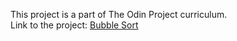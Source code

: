 This project is a part of The Odin Project curriculum. <br>
Link to the project: [Bubble Sort](https://www.theodinproject.com/lessons/ruby-bubble-sort)
